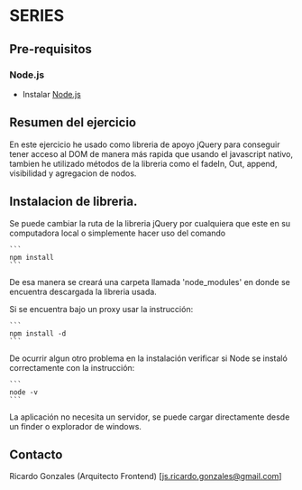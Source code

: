 # SERIES

## Pre-requisitos

### Node.js

- Instalar [Node.js](https://nodejs.org/es/)

## Resumen del ejercicio

En este ejercicio he usado como libreria de apoyo jQuery para conseguir tener acceso al DOM de manera más rapida que usando el javascript nativo, tambien he utilizado métodos de la libreria como el fadeIn, Out, append, visibilidad y agregacion de nodos.

## Instalacion de libreria.

Se puede cambiar la ruta de la libreria jQuery por cualquiera que este en su computadora local o simplemente hacer uso del comando 

    ```
    npm install
    ```

De esa manera se creará una carpeta llamada 'node_modules' en donde se encuentra descargada la libreria usada.

Si se encuentra bajo un proxy usar la instrucción:

    ```
    npm install -d
    ```

De ocurrir algun otro problema en la instalación verificar si Node se instaló correctamente con la instrucción:

    ```
    node -v
    ```

La aplicación no necesita un servidor, se puede cargar directamente desde un finder o explorador de windows.

## Contacto

Ricardo Gonzales (Arquitecto Frontend) [js.ricardo.gonzales@gmail.com]

